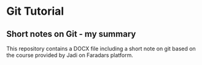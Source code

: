 # Git Tutorial 
## Short notes on Git - my summary

This repository contains a DOCX file including a short note on git based on the course provided by Jadi on Faradars platform.

